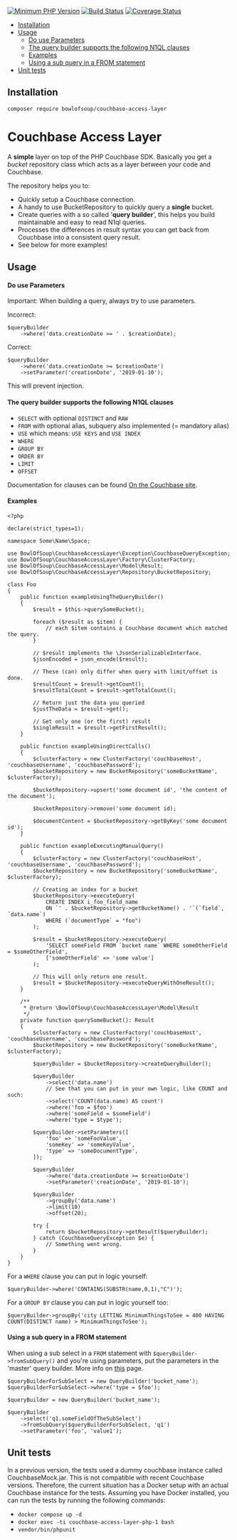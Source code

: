 [![Minimum PHP Version](https://img.shields.io/badge/php-%5E%207.0-blue.svg?no-cache=1)](https://php.net/)
[![Build Status](https://travis-ci.org/BowlOfSoup/couchbase-access-layer.svg?branch=master)](https://travis-ci.org/BowlOfSoup/couchbase-access-layer)
[![Coverage Status](https://coveralls.io/repos/github/BowlOfSoup/couchbase-access-layer/badge.svg?branch=master)](https://coveralls.io/github/BowlOfSoup/couchbase-access-layer?branch=master)

* [Installation](#installation)
* [Usage](#usage)
  - [Do use Parameters](#do-use-parameters)
  - [The query builder supports the following N1QL clauses](#the-query-builder-supports-the-following-n1ql-clauses)
  - [Examples](#examples)
  - [Using a sub query in a FROM statement](#using-a-sub-query-in-a-from-statement)
* [Unit tests](#unit-tests)

Installation
------------
    composer require bowlofsoup/couchbase-access-layer

Couchbase Access Layer
======================

A **simple** layer on top of the PHP Couchbase SDK. Basically you get a _bucket_ repository class which acts as a layer between your code and Couchbase.

The repository helps you to:
- Quickly setup a Couchbase connection.
- A handy to use BucketRepository to quickly query a **single** bucket.
- Create queries with a so called '**query builder**', this helps you build maintainable and easy to read N1ql queries.
- Processes the differences in result syntax you can get back from Couchbase into a consistent query result.
- See below for more examples!

Usage
-----

#### Do use Parameters

Important: When building a query, always try to use parameters.

Incorrect:

    $queryBuilder
        ->where('data.creationDate >= ' . $creationDate);

Correct:

    $queryBuilder
        ->where('data.creationDate >= $creationDate')
        ->setParameter('creationDate', '2019-01-10');

This will prevent injection.

#### The query builder supports the following N1QL clauses

- `SELECT` with optional `DISTINCT` and `RAW`
- `FROM` with optional alias, subquery also implemented (= mandatory alias)
- `USE` which means: `USE KEYS` and `USE INDEX`
- `WHERE`
- `GROUP BY`
- `ORDER BY`
- `LIMIT`
- `OFFSET`

Documentation for clauses can be found [On the Couchbase site](https://docs.couchbase.com/server/6.0/n1ql/n1ql-language-reference/selectintro.html).

#### Examples

    <?php

    declare(strict_types=1);

    namespace Some\Name\Space;

    use BowlOfSoup\CouchbaseAccessLayer\Exception\CouchbaseQueryException;
    use BowlOfSoup\CouchbaseAccessLayer\Factory\ClusterFactory;
    use BowlOfSoup\CouchbaseAccessLayer\Model\Result;
    use BowlOfSoup\CouchbaseAccessLayer\Repository\BucketRepository;

    class Foo
    {
        public function exampleUsingTheQueryBuilder()
        {
            $result = $this->querySomeBucket();

            foreach ($result as $item) {
                // each $item contains a Couchbase document which matched the query.
            }

            // $result implements the \JsonSerializableInterface.
            $jsonEncoded = json_encode($result);

            // These (can) only differ when query with limit/offset is done.
            $resultCount = $result->getCount();
            $resultTotalCount = $result->getTotalCount();

            // Return just the data you queried
            $justTheData = $result->get();

            // Get only one (or the first) result
            $singleResult = $result->getFirstResult();
        }

        public function exampleUsingDirectCalls()
        {
            $clusterFactory = new ClusterFactory('couchbaseHost', 'couchbaseUsername', 'couchbasePassword');
            $bucketRepository = new BucketRepository('someBucketName', $clusterFactory);

            $bucketRepository->upsert('some document id', 'the content of the document');

            $bucketRepository->remove('some document id);

            $documentContent = $bucketRepository->getByKey('some document id');
        }

        public function exampleExecutingManualQuery()
        {
            $clusterFactory = new ClusterFactory('couchbaseHost', 'couchbaseUsername', 'couchbasePassword');
            $bucketRepository = new BucketRepository('someBucketName', $clusterFactory);

            // Creating an index for a bucket
            $bucketRepository->executeQuery(
                CREATE INDEX i_foo_field_name
                ON `' . $bucketRepository->getBucketName() . '`(`field`, `data.name`)
                WHERE (`documentType` = "foo")
            );

            $result = $bucketRepository->executeQuery(
                'SELECT someField FROM `bucket name` WHERE someOtherField = $someOtherField',
                ['someOtherField' => 'some value']
            );

            // This will only return one result.
            $result = $bucketRepository->executeQueryWithOneResult();
        }

        /**
         * @return \BowlOfSoup\CouchbaseAccessLayer\Model\Result
         */
        private function querySomeBucket(): Result
        {
            $clusterFactory = new ClusterFactory('couchbaseHost', 'couchbaseUsername', 'couchbasePassword');
            $bucketRepository = new BucketRepository('someBucketName', $clusterFactory);

            $queryBuilder = $bucketRepository->createQueryBuilder();

            $queryBuilder
                ->select('data.name')
                // See that you can put in your own logic, like COUNT and such:
                ->select('COUNT(data.name) AS count')
                ->where('foo = $foo')
                ->where('someField = $someField')
                ->where('type = $type');

            $queryBuilder->setParameters([
                'foo' => 'someFooValue',
                'someKey' => 'someKeyValue',
                'type' => 'someDocumentType',
            ]);

            $queryBuilder
                ->where('data.creationDate >= $creationDate')
                ->setParameter('creationDate', '2019-01-10');

            $queryBuilder
                ->groupBy('data.name')
                ->limit(10)
                ->offset(20);

            try {
                return $bucketRepository->getResult($queryBuilder);
            } catch (CouchbaseQueryException $e) {
                // Something went wrong.
            }
        }
    }

For a `WHERE` clause you can put in logic yourself:

    $queryBuilder->where('CONTAINS(SUBSTR(name,0,1),"C")');

For a `GROUP BY` clause you can put in logic yourself too:

    $queryBuilder->groupBy('city LETTING MinimumThingsToSee = 400 HAVING COUNT(DISTINCT name) > MinimumThingsToSee');

#### Using a sub query in a FROM statement

When using a sub select in a `FROM` statement with `$queryBuilder->fromSubQuery()` and you're using parameters,
put the parameters in the 'master' query builder. More info on [this](https://docs.couchbase.com/server/6.0/n1ql/n1ql-language-reference/from.html) page.

    $queryBuilderForSubSelect = new QueryBuilder('bucket_name');
    $queryBuilderForSubSelect->where('type = $foo');

    $queryBuilder = new QueryBuilder('bucket_name');

    $queryBuilder
        ->select('q1.someFieldOfTheSubSelect')
        ->fromSubQuery($queryBuilderForSubSelect, 'q1')
        ->setParameter('foo', 'value1');

Unit tests
----------

In a previous version, the tests used a dummy couchbase instance called CouchbaseMock.jar. This is not compatible
with recent Couchbase versions. Therefore, the current situation has a Docker setup with an actual Couchbase instance
for the tests. Assuming you have Docker installed, you can run the tests by running the following commands:

- `docker compose up -d`
- `docker exec -ti couchbase-access-layer-php-1 bash`
- `vendor/bin/phpunit`

